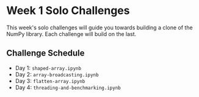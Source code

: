 # Week 1 Solo Challenges

This week's solo challenges will guide you towards building a clone of the NumPy library. Each challenge will build on the last.

## Challenge Schedule

* Day 1: `shaped-array.ipynb`
* Day 2: `array-broadcasting.ipynb`
* Day 3: `flatten-array.ipynb`
* Day 4: `threading-and-benchmarking.ipynb`

